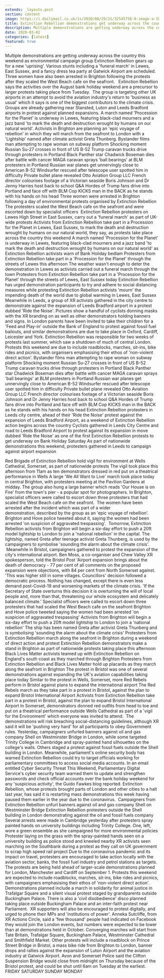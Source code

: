 ```yaml
---
extends: _layouts.post
section: content
image: https://i.dailymail.co.uk/1s/2020/08/29/21/32545758-0-image-a-18_1598732717722.jpg 
title: Extinction Rebellion demonstrations get underway across the country after group promised bedlam 
description: Multiple demonstrations are getting underway across the country this weekend as environmental campaign group Extinction Rebellion gears up for a new &#039;uprising&#039;. 
date: 2020-03-02 
categories: [latest] 
featured: true 
--- 
```

Multiple demonstrations are getting underway across the country this weekend as environmental campaign group Extinction Rebellion gears up for a new &#039;uprising&#039;.
Various stunts including a &#039;funeral march&#039; in Lewes, East Sussex, and a fancy dress tea party at Gatwick Airport are scheduled.
Three women have also been&nbsp;arrested in Brighton following the protests after they scaled the West Beach cafe on the seafront.&nbsp;&nbsp;
Extinction Rebellion says the activities over the August bank holiday weekend are a precursor to larger protests taking place from Tuesday.&nbsp;
The group is targeting other UK airports in an attempt to avoid the aviation industry&#039;s return to &#039;business as usual&#039; which it says is one of the biggest contributors to the climate crisis.
Groups are already gathering near Stansted, Luton and Leeds Bradford airports in protest against planned expansions.
A march named &#039;Procession for the Planet&#039; is underway in Lewes, featuring black-clad mourners and a jazz band &#039;to mark the death and destruction wrought by humans on our natural world&#039;.
Activists in Brighton are planning an &#039;epic voyage of rebellion&#039; in which they will march from the seafront to London with a &#039;Lightship&#039; named after climate activist Greta Thunberg.
Bystander films man attempting to rape woman on subway platform
Shocking moment Russian Su-27 crosses in front of US B-52
Trump caravan trucks drive through protesters in Portland
Black Panther star Chadwick Boseman dies after battle with cancer
MAGA caravan sprays &#039;ball bearings&#039; at BLM protesters in Portland
Russian war planes get unnervingly close to American B-52
Windsurfer rescued after telescope user spotted him in difficulty
Private bullet plane revealed Otto Aviation Group LLC
French director colourises footage of a Victorian seaside
Boris Johnson and Dr Jenny Harries host back to school Q&amp;A
Hordes of Trump fans drive into Portland and face off with BLM
Cop KICKS man in the BACK as he stands with his hands on his head
Three women were arrested in Brighton following a day of environmental protests organised by Extinction Rebellion
The protesters scaled the West Beach cafe on the seafront and were escorted down by specialist officers&nbsp;
Extinction Rebellion protesters on Lewes High Street in East Sussex, carry out a &#039;funeral march&#039; as part of UK-wide protests
Activists from Extinction Rebellion take part in a Procession for the Planet in Lewes, East Sussex, to mark the death and destruction wrought by humans on our natural world, they say, as protests take place across the country this weekend
A march named &#039;Procession for the Planet&#039; is underway in Lewes, featuring black-clad mourners and a jazz band &#039;to mark the death and destruction wrought by humans on our natural world&#039; as Extinction Rebellion activists warn of Bank Holiday bedlam
Protesters from Extinction Rebellion take part in a &#039;Procession for the Planet&#039; through the streets of Lewes this afternoon
The weather wasn&#039;t enough to deter the demonstration in Lewes as activists carried out a funeral march through the town
Protesters from Extinction Rebellion take part in a &#039;Procession for the Planet&#039; through the streets of Lewes, East Sussex today
Extinction Rebellion has urged demonstration participants to try and adhere to social distancing measures while protesting
Extinction Rebellion activists &#039;mourn&#039; the impending death of the world due to global warming in Lewes, East Sussex
Meanwhile in Leeds, a group of XR activists gathered in the city centre to demonstrate against the expansion of Leeds Bradford airport in a protest dubbed &#039;Ride the Noise&#039;.
Pictures show a handful of cyclists donning masks with the XR branding on as well as other demonstrators holding banners and signs.
In London parents have been invited to take their children for a &#039;Feed and Play-in&#039; outside the Bank of England to protest against fossil fuel bailouts, and similar demonstrations are due to take place in Oxford, Cardiff, Leicester and York.
Extinction Rebellion was responsible for two weeks of protests last summer, which saw a shutdown of much of central London.
Protests this weekend are due to include roadblocks, marches, sit-ins, bike rides and picnics, with organisers emphasising their ethos of &#039;non-violent direct action&#039;.
Bystander films man attempting to rape woman on subway platform
Shocking moment Russian Su-27 crosses in front of US B-52
Trump caravan trucks drive through protesters in Portland
Black Panther star Chadwick Boseman dies after battle with cancer
MAGA caravan sprays &#039;ball bearings&#039; at BLM protesters in Portland
Russian war planes get unnervingly close to American B-52
Windsurfer rescued after telescope user spotted him in difficulty
Private bullet plane revealed Otto Aviation Group LLC
French director colourises footage of a Victorian seaside
Boris Johnson and Dr Jenny Harries host back to school Q&amp;A
Hordes of Trump fans drive into Portland and face off with BLM
Cop KICKS man in the BACK as he stands with his hands on his head
Extinction Rebellion protesters in Leeds city centre, ahead of their &#039;Ride the Noise&#039; protest against the expansion of Leeds Bradford Airport, as a weekend of Extinction Rebellion action begins across the country
Cyclists gathered in Leeds City Centre and road to Leeds Bradford Airport to protest against its expansion in move dubbed &#039;Ride the Noise&#039; as one of the first Extinction Rebellion protests to get underway on Bank Holiday Saturday
As part of nationwide demonstrations this weekend, protesters gathered in Leeds to campaign against airport expansion

Red Brigade of Extinction Rebellion hold vigil for environment at Wells Cathedral, Somerset, as part of nationwide protests
The vigil took place this afternoon from 11am as ten demonstrators dressed in red put on a theatrical performance in Wells
A large &#039;We All Want to Live&#039; march took place today in central Brighton, with protesters meeting at the Pavilion Gardens at midday.
The group also hung a large banner which reads &#039;Our House is on Fire&#039; from the town&#039;s pier - a popular spot for photographers.
In Brighton, specialist officers were called to escort down three protesters that had scaled the West Beach cafe on the seafront.&nbsp;
The women have been arrested after the incident which was part of a wider demonstration,&nbsp;described by the group as an &#039;epic voyage of rebellion&#039;.&nbsp;
Brighton and Hove police tweeted about it, saying the women had been arrested &#039;on suspicion of aggravated trespassing&#039;.&nbsp;
Tomorrow, Extinction Rebellion activists from Brighton will begin a six-day effort to push a 20ft model lightship to London to join a &#039;national rebellion&#039; in the capital.
The lightship, named Greta after teenage activist Greta Thunberg, is used by the campaigners to symbolise &#039;sounding the alarm about the climate crisis&#039;.&nbsp;&nbsp;
&nbsp;Meanwhile in Bristol, campaigners gathered to protest the expansion of the city&#039;s international airport.
Ben Moss, a co-organiser and Chew Valley XR spokesperson, told the Bristol Post &#039;Airport expansion brings about the death of democracy - 77 per cent of all comments on the proposed expansion were objections, with 84 per cent from North Somerset against.
&#039;This was higher still in some villages. Councillors&#039; decision followed a democratic process. Nothing has changed, except there is even less demand post-Covid-19 and worsening markets of the climate crisis.
&#039;If the Secretary of State overturns this decision it is overturning the will of local people and, more than that, threatening our whole ecosystem and delicately balanced climate.&#039;
Specialist officers were called to escort down three protesters that had scaled the West Beach cafe on the seafront
Brighton and Hove police tweeted saying the women had been arrested &#039;on suspicion of aggravated trespassing&#039;
Activists from Brighton will begin a six-day effort to push a 20ft model lightship to London to join a &#039;national rebellion&#039;
The ship has been named Greta after activist Greta Thunberg and is symbolising &#039;sounding the alarm about the climate crisis&#039;
Protesters from Extinction Rebellion march along the seafront in Brighton during a weekend of direct action and protest
Extinction Rebellion demonstrators make a stand in Brighton as part of nationwide protests taking place this afternoon
Black Lives Matter activists teamed up with Extinction Rebellion on England&#039;s south coast as they marched through Brighton
Protesters from Extinction Rebellion and Black Lives Matter hold up placards as they march along the seafront in Brighton
The protest in Bristol was one of several demonstrations against expanding the UK&#039;s aviation capabilities taking place today
Similar to the protest in Wells, Somerset, more Red Rebels perform in Bristol against plans to expand the international airport
The Red Rebels march as they take part in a protest in Bristol, against the plan to expand Bristol International Airport
Activists from Extinction Rebellion take part in a protest in Bristol, against the plan to expand Bristol International Airport
In Somerset, demonstrators donned red outfits from head to toe and put on a theatrical performance outside Wells Cathedral as part of a &#039;vigil for the Environment&#039; which everyone was invited to attend.&nbsp;
The demonstrations will risk breaching social-distancing guidelines, although XR said it will be &#039;pushing very hard&#039; for all participants to obey Government rules.
Yesterday, campaigners unfurled banners against oil and gas company Shell on Westminster Bridge in London, while some targeted Trinity College in Cambridge and spray-painted hand silhouettes on the college&#039;s walls.
Others staged a protest against fossil fuels outside the Shell building in London.
Meanwhile, parliament&#039;s online security body has warned Extinction Rebellion could try to target officials working for parliamentary committees to access social media accounts.
In an email entitled Cyber Security Threat This Weekend, Parliamentary Digital Service&#039;s cyber security team warned them to update and strengthen passwords and check official accounts over the bank holiday weekend for any &#039;suspicious activity&#039;,&nbsp;the Guido Fawkes blog&nbsp;reported.
Extinction Rebellion, whose protests brought parts of London and other cities to a halt last year, has said it is restarting mass demonstrations this week having paused them earlier in the year due to the coronavirus.&nbsp;
Campaigners from Extinction Rebellion unfurl banners against oil and gas company Shell on Westminster Bridge
Extinction Rebellion protesters outside the Shell building in London demonstrating against the oil and fossil fuels company
Several arrests were made in Cambridge yesterday after protesters spray painted hands on university buildings including Trinity College. One, left, wore a green ensemble as she campaigned for more environmental policies
Protester laying on the grass with the spray-painted hands seen on a university building as police stood and kneeled nearby
XR activists seen marching on the Southbank during a protest as they call on UK government to scrap high speed rail project
Due to the coronavirus pandemic and its impact on travel, protesters are encouraged to take action locally with the aviation sector, banks, the fossil fuel industry and petrol stations as targets.
The protests are being held ahead of larger-scale demonstrations planned for London, Manchester and Cardiff on September 1.
Protests this weekend are expected to include roadblocks, marches, sit-ins, bike rides and picnics, with campaigners emphasising their ethos of &#039;non-violent direct action&#039;.
Demonstrations planned include a march in solidarity for animal justice in Trafalgar Square and a silent visual protest staged by grandparents outside Buckingham Palace.
There is also a &#039;civil disobedience&#039; disco planned taking place outside Buckingham Palace and an inter-faith protest near Parliament.&nbsp;
XR supporters will also be encouraged to protest digitally, and urged to phone their MPs and &#039;institutions of power&#039;.
Anneka Sutcliffe, from XR Actions Circle, said a &#039;few thousand&#039; people had indicated on Facebook they would join the London events, but numbers were expected to be lower than at demonstrations held in October.
Converging marches will start from Tate Britain, Trafalgar Square, Buckingham Palace, Westminster Cathedral and Smithfield Market.
Other protests will include a roadblock on Prince Street Bridge in Bristol, a mass bike ride from Brighton to London, banner drops and rallies against the expansion of Luton Airport and the aviation industry at Gatwick Airport.
Avon and Somerset Police said the Clifton Suspension Bridge would close from midnight on Thursday because of the Bristol protest, and could be shut until 6am on Tuesday at the earliest.&nbsp;
FRIDAY
SATURDAY
SUNDAY
MONDAY&nbsp;
&nbsp;